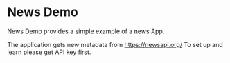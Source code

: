 # News Demo
News Demo provides a simple example of a news App.

The application gets new metadata from https://newsapi.org/
To set up and learn please get API key first.

